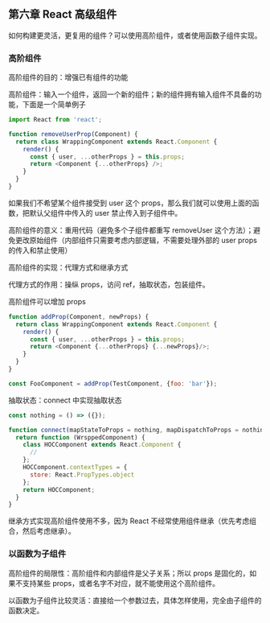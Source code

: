 ## 第六章 React 高级组件

如何构建更灵活，更复用的组件？可以使用高阶组件，或者使用函数子组件实现。

### 高阶组件

高阶组件的目的：增强已有组件的功能

高阶组件：输入一个组件，返回一个新的组件；新的组件拥有输入组件不具备的功能，下面是一个简单例子

~~~js
import React from 'react';

function removeUserProp(Component) {
  return class WrappingComponent extends React.Component {
    render() {
      const { user, ...otherProps } = this.props;
      return <Component {...otherProps} />;
    }
  }
}
~~~

如果我们不希望某个组件接受到 user 这个 props，那么我们就可以使用上面的函数，把默认父组件中传入的 user 禁止传入到子组件中。

高阶组件的意义：重用代码（避免多个子组件都重写 removeUser 这个方法）；避免更改原始组件（内部组件只需要考虑内部逻辑，不需要处理外部的 user props 的传入和禁止使用）

高阶组件的实现：代理方式和继承方式

代理方式的作用：操纵 props，访问 ref，抽取状态，包装组件。

高阶组件可以增加 props 

~~~js
function addProp(Component, newProps) {
  return class WrappingComponent extends React.Component {
    render() {
      const { user, ...otherProps } = this.props;
      return <Component {...otherProps} {...newProps}/>;
    }
  }
}

const FooComponent = addProp(TestComponent, {foo: 'bar'});
~~~

抽取状态：connect 中实现抽取状态

~~~js
const nothing = () => ({});

function connect(mapStateToProps = nothing, mapDispatchToProps = nothing) {
  return function (WrsppedComponent) {
    class HOCComponent extends React.Component {
      // 
    };
    HOCComponent.contextTypes = {
      store: React.PropTypes.object
    };
    return HOCComponent;
  }
}
~~~

继承方式实现高阶组件使用不多，因为 React 不经常使用组件继承（优先考虑组合，然后考虑继承）。



### 以函数为子组件

高阶组件的局限性：高阶组件和内部组件是父子关系；所以 props 是固化的，如果不支持某些 props，或者名字不对应，就不能使用这个高阶组件。

以函数为子组件比较灵活：直接给一个参数过去，具体怎样使用，完全由子组件的函数决定。




